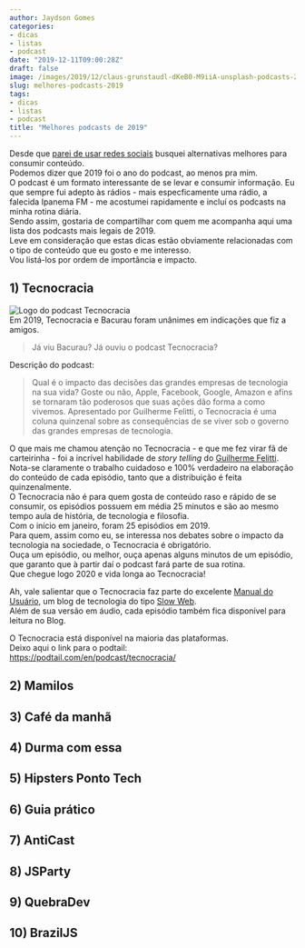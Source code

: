 ```yaml
---
author: Jaydson Gomes
categories:
- dicas
- listas
- podcast
date: "2019-12-11T09:00:28Z"
draft: false
image: /images/2019/12/claus-grunstaudl-dKeB0-M9iiA-unsplash-podcasts-2019.jpg
slug: melhores-podcasts-2019
tags:
- dicas
- listas
- podcast
title: "Melhores podcasts de 2019"
---
```


Desde que [parei de usar redes sociais](https://jaydson.com/social-detox-rehab/) busquei alternativas melhores para consumir conteúdo.  
Podemos dizer que 2019 foi o ano do podcast, ao menos pra mim.  
O podcast é um formato interessante de se levar e consumir informação. Eu que sempre fui adepto às rádios - mais especficamente uma rádio, a falecida Ipanema FM - me acostumei rapidamente e incluí os podcasts na minha rotina diária.  
Sendo assim, gostaria de compartilhar com quem me acompanha aqui uma lista dos podcasts mais legais de 2019.  
Leve em consideração que estas dicas estão obviamente relacionadas com o tipo de conteúdo que eu gosto e me interesso.  
Vou listá-los por ordem de importância e impacto.

## 1) Tecnocracia
![Logo do podcast Tecnocracia](/images/2019/12/tecnocracia.jpg)  
Em 2019, Tecnocracia e Bacurau foram unânimes em indicações que fiz a amigos.  

> Já viu Bacurau? Já ouviu o podcast Tecnocracia?  

Descrição do podcast:  

> Qual é o impacto das decisões das grandes empresas de tecnologia na sua vida? Goste ou não, Apple, Facebook, Google, Amazon e afins se tornaram tão poderosos que suas ações dão forma a como vivemos. Apresentado por Guilherme Felitti, o Tecnocracia é uma coluna quinzenal sobre as consequências de se viver sob o governo das grandes empresas de tecnologia.  

O que mais me chamou atenção no Tecnocracia - e que me fez virar fã de carteirinha - foi a incrível habilidade de _story telling_ do [Guilherme Felitti](https://twitter.com/gfelitti).  
Nota-se claramente o trabalho cuidadoso e 100% verdadeiro na elaboração do conteúdo de cada episódio, tanto que a distribuição é feita quinzenalmente.  
O Tecnocracia não é para quem gosta de conteúdo raso e rápido de se consumir, os episódios possuem em média 25 minutos e são ao mesmo tempo aula de história, de tecnologia e filosofia.  
Com o início em janeiro, foram 25 episódios em 2019.  
Para quem, assim como eu, se interessa nos debates sobre o impacto da tecnologia na sociedade, o Tecnocracia é obrigatório.  
Ouça um episódio, ou melhor, ouça apenas alguns minutos de um episódio, que garanto que à partir daí o podcast fará parte de sua rotina.  
Que chegue logo 2020 e vida longa ao Tecnocracia!  

Ah, vale salientar que o Tecnocracia faz parte do excelente [Manual do Usuário](https://manualdousuario.net), um blog de tecnologia do tipo [Slow Web](https://manualdousuario.net/a-slow-web/).  
Além de sua versão em áudio, cada episódio também fica disponível para leitura no Blog.  

O Tecnocracia está disponível na maioria das plataformas.  
Deixo aqui o link para o podtail: https://podtail.com/en/podcast/tecnocracia/  

## 2) Mamilos

## 3) Café da manhã

## 4) Durma com essa

## 5) Hipsters Ponto Tech

## 6) Guia prático

## 7) AntiCast

## 8) JSParty

## 9) QuebraDev

## 10) BrazilJS
